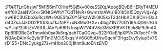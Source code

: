 $START$LnGhsjwF5M156mTOHraf5Gj5k+00xeSSjXq/AoogBQvB6HERyT4MEUeXf6X2aeNV5rx+5KNtGWfoYTCdTNvR+GwmzmAWu1801b5n15QzyvVq+Apxw6BC3UEboXuRczWt+9QESfaZ0Y5PkzW2li0KISkxT2d4HbKDKI9CHHOx3d40ZsaJJkDO2P1DiXucfkJNiPF+xN8Mu0+Xv+4lbgZ1N770GYl9/uQ/9/sl/GSwPUqP2tiRtZoVIRULJAVYpK6I1xfnspW7V4dV8cSMsXR8VKTEck8kPb9mfXBp8RR3BeGoTnnwkb0sa9k6rq/qah7CaOGvg+B22ifOeE/ipXPVv7A7poH1HlhNBAoDAiVKc2yIx1FTm0MCtSRxqsiVV6G05pUNw9qenF3HgzEvy9yiup3v7SrD1S5+DNcDyukg27J+mHbo200j1itmt8utoENz$END$